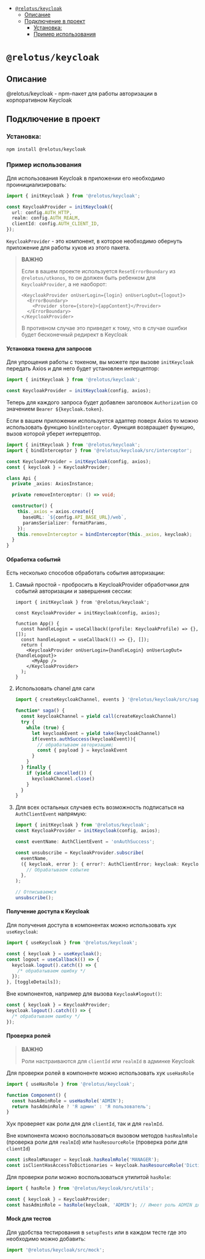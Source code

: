 <!-- START doctoc generated TOC please keep comment here to allow auto update -->
<!-- DON'T EDIT THIS SECTION, INSTEAD RE-RUN doctoc TO UPDATE -->

- [`@relotus/keycloak`](#relotuskeycloak)
  - [Описание](#%D0%BE%D0%BF%D0%B8%D1%81%D0%B0%D0%BD%D0%B8%D0%B5)
  - [Подключение в проект](#%D0%BF%D0%BE%D0%B4%D0%BA%D0%BB%D1%8E%D1%87%D0%B5%D0%BD%D0%B8%D0%B5-%D0%B2-%D0%BF%D1%80%D0%BE%D0%B5%D0%BA%D1%82)
    - [Установка:](#%D1%83%D1%81%D1%82%D0%B0%D0%BD%D0%BE%D0%B2%D0%BA%D0%B0)
    - [Пример использования](#%D0%BF%D1%80%D0%B8%D0%BC%D0%B5%D1%80-%D0%B8%D1%81%D0%BF%D0%BE%D0%BB%D1%8C%D0%B7%D0%BE%D0%B2%D0%B0%D0%BD%D0%B8%D1%8F)

<!-- END doctoc generated TOC please keep comment here to allow auto update -->

# `@relotus/keycloak`

## Описание

@relotus/keycloak - npm-пакет для работы авторизации в корпоративном Keycloak

## Подключение в проект

### Установка:

```sh
npm install @relotus/keycloak
```

### Пример использования

Для использования Keycloak в приложении его необходимо проинициализировать:

```ts
import { initKeycloak } from '@relotus/keycloak';

const KeycloakProvider = initKeycloak({
  url: config.AUTH_HTTP,
  realm: config.AUTH_REALM,
  clientId: config.AUTH_CLIENT_ID,
});
```

`KeycloakProvider` - это компонент, в которое необходимо обернуть приложение для работы хуков из этого пакета.

> **ВАЖНО**
>
> Если в вашем проекте используется `ResetErrorBoundary` из `@relotus/utkonos`, то он должен быть ребенком для `KeycloakProvider`, а не наоборот:
>
> ```tsx
> <KeycloakProvider onUserLogin={login} onUserLogOut={logout}>
>   <ErrorBoundary>
>     <Provider store={store}>{appContent}</Provider>
>   </ErrorBoundary>
> </KeycloakProvider>
> ```
>
> В противном случае это приведет к тому, что в случае ошибки будет бесконечный редирект в Keycloak

#### Установка токена для запросов

Для упрощения работы с токеном, вы можете при вызове `initKeycloak` передать Аxios и для него будет установлен интерцептор:

```ts
import { initKeycloak } from '@relotus/keycloak';

const KeycloakProvider = initKeycloak(config, axios);
```

Теперь для каждого запроса будет добавлен заголовок `Authorization` со значением `Bearer ${keycloak.token}`.

Если в вашем приложении используется адаптер поверх Axios то можно использовать функцию `bindInterceptor`. Функция возвращает функцию, вызов которой уберет интерцептор.

```ts
import { initKeycloak } from '@relotus/keycloak';
import { bindInterceptor } from '@relotus/keycloak/src/interceptor';

const KeycloakProvider = initKeycloak(config, axios);
const { keycloak } = KeycloakProvider;

class Api {
  private _axios: AxiosInstance;

  private removeInterceptor: () => void;

  constructor() {
    this._axios = axios.create({
      baseURL: `${config.API_BASE_URL}/web`,
      paramsSerializer: formatParams,
    });
    this.removeInterceptor = bindInterceptor(this._axios, keycloak);
  }
}
```

#### Обработка событий

Есть несколько способов обработать события авторизации:

1. Самый простой - пробросить в KeycloakProvider обработчики для событий авторизации и завершения сессии:

   ```tsx
   import { initKeycloak } from '@relotus/keycloak';

   const KeycloakProvider = initKeycloak(config, axios);

   function App() {
     const handleLogin = useCallback((profile: KeycloakProfile) => {}, []);
     const handleLogout = useCallback(() => {}, []);
     return (
       <KeycloakProvider onUserLogin={handleLogin} onUserLogOut={handleLogout}>
         <MyApp />
       </KeycloakProvider>
     );
   }
   ```

2. Использовать chanel для саги

   ```ts
   import { createKeycloakChannel, events } '@relotus/keycloak/src/saga';

   function* saga() {
     const keycloakChannel = yield call(createKeycloakChannel)
     try {
       while (true) {
         let keycloakEvent = yield take(keycloakChannel)
         if(events.authSuccess(keycloakEvent)){
           // обрабатываем авторизацию;
           const { payload } = keycloakEvent
         }
       }
     } finally {
       if (yield cancelled()) {
         keycloakChannel.close()
       }
     }
   }
   ```

3. Для всех остальных случаев есть возможность подписаться на `AuthClientEvent` напрямую:

   ```ts
   import { initKeycloak } from '@relotus/keycloak';
   const KeycloakProvider = initKeycloak(config, axios);

   const eventName: AuthClientEvent = 'onAuthSuccess';

   const unsubscribe = KeycloakProvider.subscribe(
     eventName,
     ({ keycloak, error }: { error?: AuthClientError; keycloak: KeycloakInstance }) => {
       // Обрабатываем событие
     },
   );

   // Отписываемся
   unsubscribe();
   ```

#### Получение доступа к Keycloak

Для получения доступа в компонентах можно использовать хук `useKeycloak`:

```ts
import { useKeycloak } from '@relotus/keycloak';

const { keycloak } = useKeycloak();
const logout = useCallback(() => {
  keycloak.logout().catch(() => {
    /* обрабатываем ошибку */
  });
}, [toggleDetails]);
```

Вне компонентов, например для вызова `Keycloak#logout()`:

```ts
const { keycloak } = KeycloakProvider;
keycloak.logout().catch(() => {
  /* обрабатываем ошибку */
});
```

#### Проверка ролей

> **ВАЖНО**
>
> Роли настраиваются для `clientId` или `realmId` в админке Keycloak

Для проверки ролей в компоненте можно использовать хук `useHasRole`

```ts
import { useHasRole } from '@relotus/keycloak';

function Component() {
  const hasAdminRole = useHasRole('ADMIN');
  return hasAdminRole ? 'Я админ' : 'Я пользователь';
}
```

Хук проверяет как роли для для `clientId`, так и для `realmId`.

Вне компонента можно воспользоваться вызовом методов `hasRealmRole` (проверка роли для `realmId`) или `hasResourceRole` (проверка роли для `clientId`)

```ts
const isRealmManager = keycloak.hasRealmRole('MANAGER');
const isClientHasAccessToDictionaries = keycloak.hasResourceRole('Dictionaries.READ');
```

Для проверки роли можно воспользоваться утилитой `hasRole`:

```ts
import { hasRole } from '@relotus/keycloak/src/utils';

const { keycloak } = KeycloakProvider;
const hasAdminRole = hasRole(keycloak, 'ADMIN'); // Имеет роль ADMIN для clientId или для realmId
```

#### Mock для тестов

Для удобства тестирования в `setupTests` или в каждом тесте где это необходимо можно добавить:

```ts
import '@relotus/keycloak/src/mock';
```
